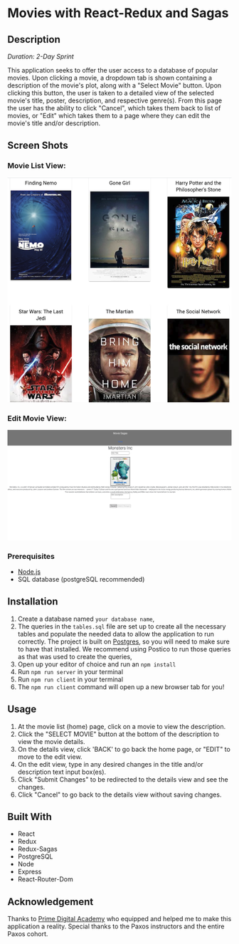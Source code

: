 # Movies with React-Redux and Sagas

## Description

_Duration: 2-Day Sprint_

This application seeks to offer the user access to a database of popular movies.  Upon clicking a movie, a dropdown tab is shown containing a description of the movie's plot, along with a "Select Movie" button.  Upon clicking this button, the user is taken to a detailed view of the selected movie's title, poster, description, and respective genre(s).  From this page the user has the ability to click "Cancel", which takes them back to list of movies, or "Edit" which takes them to a page where they can edit the movie's title and/or description.


## Screen Shots

### Movie List View:
![Movie List View](/public/images/listView.png)


### Edit Movie View:
![Edit Movie View](/public/images/editView.png)

### Prerequisites

- [Node.js](https://nodejs.org/en/)
- SQL database (postgreSQL recommended)


## Installation

1. Create a database named `your database name`,
2. The queries in the `tables.sql` file are set up to create all the necessary tables and populate the needed data to allow the application to run correctly. The project is built on [Postgres](https://www.postgresql.org/download/), so you will need to make sure to have that installed. We recommend using Postico to run those queries as that was used to create the queries, 
3. Open up your editor of choice and run an `npm install`
4. Run `npm run server` in your terminal
5. Run `npm run client` in your terminal
6. The `npm run client` command will open up a new browser tab for you!


## Usage

1. At the movie list (home) page, click on a movie to view the description.
2. Click the "SELECT MOVIE" button at the bottom of the description to view the movie details.
3. On the details view, click 'BACK' to go back the home page, or "EDIT" to move to the edit view.
4. On the edit view, type in any desired changes in the title and/or description text input box(es).
5. Click "Submit Changes" to be redirected to the details view and see the changes.
6. Click "Cancel" to go back to the details view without saving changes.


## Built With

- React
- Redux
- Redux-Sagas 
- PostgreSQL
- Node
- Express
- React-Router-Dom


## Acknowledgement
Thanks to [Prime Digital Academy](www.primeacademy.io) who equipped and helped me to make this application a reality.  Special thanks to the Paxos instructors and the entire Paxos cohort.